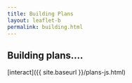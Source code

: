 ```yaml
---
title: Building Plans
layout: leaflet-b
permalink: building.html
---
```

## Building plans....
[interact]({{ site.baseurl }}/plans-js.html)